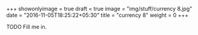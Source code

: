+++
showonlyimage = true
draft = true
image = "img/stuff/currency 8.jpg"
date = "2016-11-05T18:25:22+05:30"
title = "currency 8"
weight = 0
+++

TODO Fill me in.

